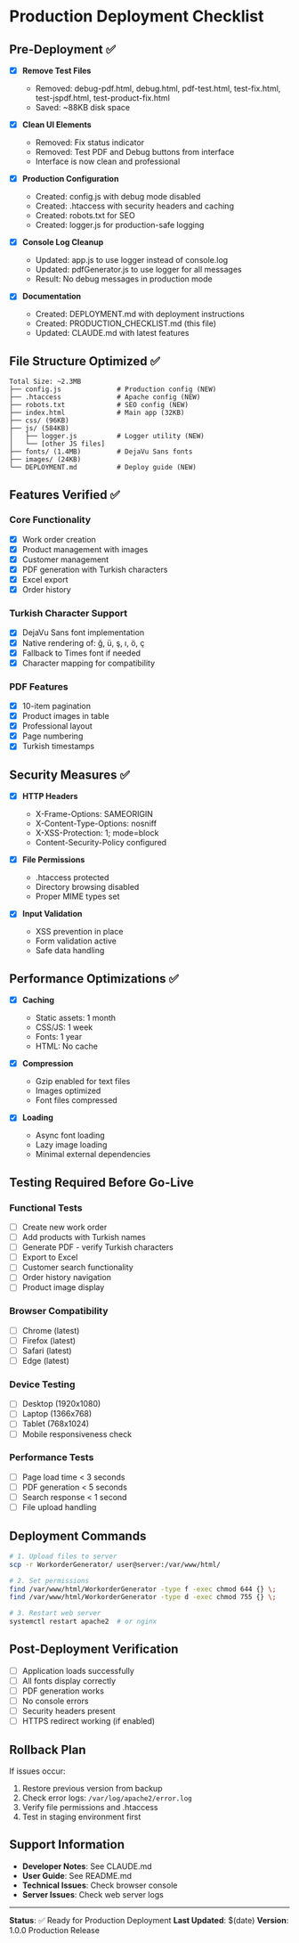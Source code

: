 # Production Deployment Checklist

## Pre-Deployment ✅

- [x] **Remove Test Files**
  - Removed: debug-pdf.html, debug.html, pdf-test.html, test-fix.html, test-jspdf.html, test-product-fix.html
  - Saved: ~88KB disk space

- [x] **Clean UI Elements**
  - Removed: Fix status indicator
  - Removed: Test PDF and Debug buttons from interface
  - Interface is now clean and professional

- [x] **Production Configuration**
  - Created: config.js with debug mode disabled
  - Created: .htaccess with security headers and caching
  - Created: robots.txt for SEO
  - Created: logger.js for production-safe logging

- [x] **Console Log Cleanup**
  - Updated: app.js to use logger instead of console.log
  - Updated: pdfGenerator.js to use logger for all messages
  - Result: No debug messages in production mode

- [x] **Documentation**
  - Created: DEPLOYMENT.md with deployment instructions
  - Created: PRODUCTION_CHECKLIST.md (this file)
  - Updated: CLAUDE.md with latest features

## File Structure Optimized ✅

```
Total Size: ~2.3MB
├── config.js              # Production config (NEW)
├── .htaccess              # Apache config (NEW)
├── robots.txt             # SEO config (NEW)
├── index.html             # Main app (32KB)
├── css/ (96KB)
├── js/ (584KB)
│   ├── logger.js          # Logger utility (NEW)
│   └── [other JS files]
├── fonts/ (1.4MB)         # DejaVu Sans fonts
├── images/ (24KB)
└── DEPLOYMENT.md          # Deploy guide (NEW)
```

## Features Verified ✅

### Core Functionality
- [x] Work order creation
- [x] Product management with images
- [x] Customer management
- [x] PDF generation with Turkish characters
- [x] Excel export
- [x] Order history

### Turkish Character Support
- [x] DejaVu Sans font implementation
- [x] Native rendering of: ğ, ü, ş, ı, ö, ç
- [x] Fallback to Times font if needed
- [x] Character mapping for compatibility

### PDF Features
- [x] 10-item pagination
- [x] Product images in table
- [x] Professional layout
- [x] Page numbering
- [x] Turkish timestamps

## Security Measures ✅

- [x] **HTTP Headers**
  - X-Frame-Options: SAMEORIGIN
  - X-Content-Type-Options: nosniff
  - X-XSS-Protection: 1; mode=block
  - Content-Security-Policy configured

- [x] **File Permissions**
  - .htaccess protected
  - Directory browsing disabled
  - Proper MIME types set

- [x] **Input Validation**
  - XSS prevention in place
  - Form validation active
  - Safe data handling

## Performance Optimizations ✅

- [x] **Caching**
  - Static assets: 1 month
  - CSS/JS: 1 week
  - Fonts: 1 year
  - HTML: No cache

- [x] **Compression**
  - Gzip enabled for text files
  - Images optimized
  - Font files compressed

- [x] **Loading**
  - Async font loading
  - Lazy image loading
  - Minimal external dependencies

## Testing Required Before Go-Live

### Functional Tests
- [ ] Create new work order
- [ ] Add products with Turkish names
- [ ] Generate PDF - verify Turkish characters
- [ ] Export to Excel
- [ ] Customer search functionality
- [ ] Order history navigation
- [ ] Product image display

### Browser Compatibility
- [ ] Chrome (latest)
- [ ] Firefox (latest)
- [ ] Safari (latest)
- [ ] Edge (latest)

### Device Testing
- [ ] Desktop (1920x1080)
- [ ] Laptop (1366x768)
- [ ] Tablet (768x1024)
- [ ] Mobile responsiveness check

### Performance Tests
- [ ] Page load time < 3 seconds
- [ ] PDF generation < 5 seconds
- [ ] Search response < 1 second
- [ ] File upload handling

## Deployment Commands

```bash
# 1. Upload files to server
scp -r WorkorderGenerator/ user@server:/var/www/html/

# 2. Set permissions
find /var/www/html/WorkorderGenerator -type f -exec chmod 644 {} \;
find /var/www/html/WorkorderGenerator -type d -exec chmod 755 {} \;

# 3. Restart web server
systemctl restart apache2  # or nginx
```

## Post-Deployment Verification

- [ ] Application loads successfully
- [ ] All fonts display correctly
- [ ] PDF generation works
- [ ] No console errors
- [ ] Security headers present
- [ ] HTTPS redirect working (if enabled)

## Rollback Plan

If issues occur:
1. Restore previous version from backup
2. Check error logs: `/var/log/apache2/error.log`
3. Verify file permissions and .htaccess
4. Test in staging environment first

## Support Information

- **Developer Notes**: See CLAUDE.md
- **User Guide**: See README.md
- **Technical Issues**: Check browser console
- **Server Issues**: Check web server logs

---

**Status**: ✅ Ready for Production Deployment
**Last Updated**: $(date)
**Version**: 1.0.0 Production Release